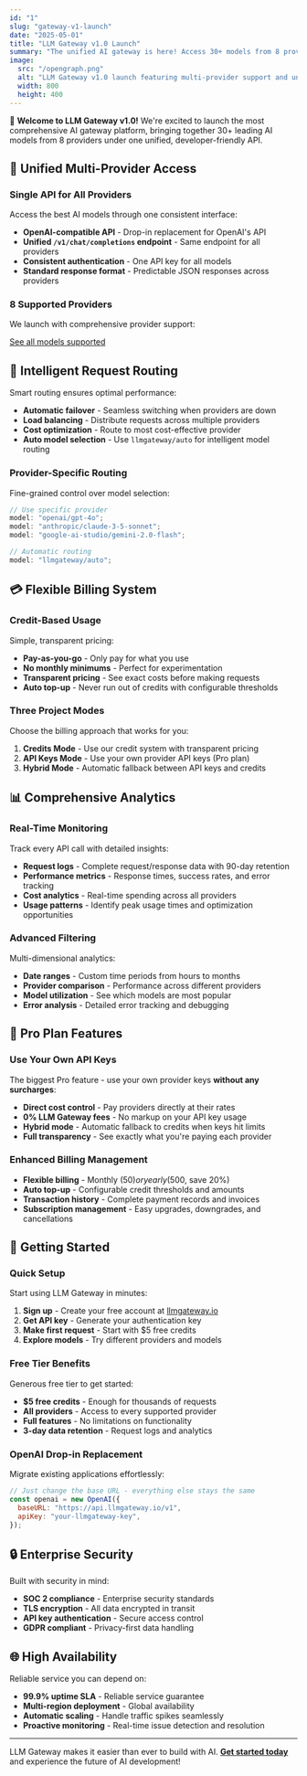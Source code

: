 ```yaml
---
id: "1"
slug: "gateway-v1-launch"
date: "2025-05-01"
title: "LLM Gateway v1.0 Launch"
summary: "The unified AI gateway is here! Access 30+ models from 8 providers through one OpenAI-compatible API with transparent pricing and powerful analytics."
image:
  src: "/opengraph.png"
  alt: "LLM Gateway v1.0 launch featuring multi-provider support and unified API"
  width: 800
  height: 400
---
```


🎉 **Welcome to LLM Gateway v1.0!** We're excited to launch the most comprehensive AI gateway platform, bringing together 30+ leading AI models from 8 providers under one unified, developer-friendly API.

## 🌟 Unified Multi-Provider Access

### Single API for All Providers

Access the best AI models through one consistent interface:

- **OpenAI-compatible API** - Drop-in replacement for OpenAI's API
- **Unified `/v1/chat/completions` endpoint** - Same endpoint for all providers
- **Consistent authentication** - One API key for all models
- **Standard response format** - Predictable JSON responses across providers

### 8 Supported Providers

We launch with comprehensive provider support:

[See all models supported](/models)

## 🚀 Intelligent Request Routing

Smart routing ensures optimal performance:

- **Automatic failover** - Seamless switching when providers are down
- **Load balancing** - Distribute requests across multiple providers
- **Cost optimization** - Route to most cost-effective provider
- **Auto model selection** - Use `llmgateway/auto` for intelligent model routing

### Provider-Specific Routing

Fine-grained control over model selection:

```javascript
// Use specific provider
model: "openai/gpt-4o";
model: "anthropic/claude-3-5-sonnet";
model: "google-ai-studio/gemini-2.0-flash";

// Automatic routing
model: "llmgateway/auto";
```

## 💳 Flexible Billing System

### Credit-Based Usage

Simple, transparent pricing:

- **Pay-as-you-go** - Only pay for what you use
- **No monthly minimums** - Perfect for experimentation
- **Transparent pricing** - See exact costs before making requests
- **Auto top-up** - Never run out of credits with configurable thresholds

### Three Project Modes

Choose the billing approach that works for you:

1. **Credits Mode** - Use our credit system with transparent pricing
2. **API Keys Mode** - Use your own provider API keys (Pro plan)
3. **Hybrid Mode** - Automatic fallback between API keys and credits

## 📊 Comprehensive Analytics

### Real-Time Monitoring

Track every API call with detailed insights:

- **Request logs** - Complete request/response data with 90-day retention
- **Performance metrics** - Response times, success rates, and error tracking
- **Cost analytics** - Real-time spending across all providers
- **Usage patterns** - Identify peak usage times and optimization opportunities

### Advanced Filtering

Multi-dimensional analytics:

- **Date ranges** - Custom time periods from hours to months
- **Provider comparison** - Performance across different providers
- **Model utilization** - See which models are most popular
- **Error analysis** - Detailed error tracking and debugging

## 🔧 Pro Plan Features

### Use Your Own API Keys

The biggest Pro feature - use your own provider keys **without any surcharges**:

- **Direct cost control** - Pay providers directly at their rates
- **0% LLM Gateway fees** - No markup on your API key usage
- **Hybrid mode** - Automatic fallback to credits when keys hit limits
- **Full transparency** - See exactly what you're paying each provider

### Enhanced Billing Management

- **Flexible billing** - Monthly ($50) or yearly ($500, save 20%)
- **Auto top-up** - Configurable credit thresholds and amounts
- **Transaction history** - Complete payment records and invoices
- **Subscription management** - Easy upgrades, downgrades, and cancellations

## 🎯 Getting Started

### Quick Setup

Start using LLM Gateway in minutes:

1. **Sign up** - Create your free account at [llmgateway.io](/)
2. **Get API key** - Generate your authentication key
3. **Make first request** - Start with $5 free credits
4. **Explore models** - Try different providers and models

### Free Tier Benefits

Generous free tier to get started:

- **$5 free credits** - Enough for thousands of requests
- **All providers** - Access to every supported provider
- **Full features** - No limitations on functionality
- **3-day data retention** - Request logs and analytics

### OpenAI Drop-in Replacement

Migrate existing applications effortlessly:

```javascript
// Just change the base URL - everything else stays the same
const openai = new OpenAI({
  baseURL: "https://api.llmgateway.io/v1",
  apiKey: "your-llmgateway-key",
});
```

## 🔒 Enterprise Security

Built with security in mind:

- **SOC 2 compliance** - Enterprise security standards
- **TLS encryption** - All data encrypted in transit
- **API key authentication** - Secure access control
- **GDPR compliant** - Privacy-first data handling

## 🌐 High Availability

Reliable service you can depend on:

- **99.9% uptime SLA** - Reliable service guarantee
- **Multi-region deployment** - Global availability
- **Automatic scaling** - Handle traffic spikes seamlessly
- **Proactive monitoring** - Real-time issue detection and resolution

---

LLM Gateway makes it easier than ever to build with AI. **[Get started today](/)** and experience the future of AI development!

